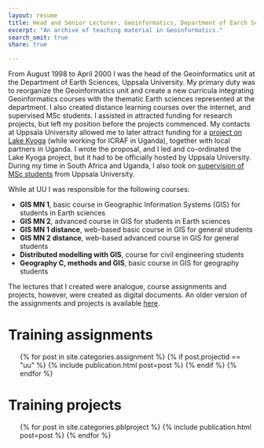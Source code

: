 ```yaml
---
layout: resume
title: Head and Senior Lecturer, Geoinformatics, Department of Earch Sciences, Uppsala University.
excerpt: "An archive of teaching material in Geoinformatics."
search_omit: true
share: true

---
```

From August 1998 to April 2000 I was the head of the Geoinformatics unit at the Department of Earth Sciences, Uppsala University. My primary duty was to reorganize the Geoinformatics unit and create a new curricula integrating Geoinformatics courses with the thematic Earth sciences represented at the department. I also created distance learning courses over the internet, and supervised MSc students. I assisted in attracted funding for research projects, but left my position before the projects commenced. My contacts at Uppsala University allowed me to later attract funding for a [project on Lake Kyoga](../lakekyoga) (while working for ICRAF in Uganda), together with local partners in Uganda. I wrote the proposal, and I led and co-ordinated the Lake Kyoga project, but it had to be officially hosted by Uppsala University. During my time in South Africa and Uganda, I also took on [supervision of MSc students](../supervision) from Uppsala University.

While at UU I was responsible for the following courses:

- __GIS MN 1__, basic course in Geographic Information Systems (GIS) for students in Earth sciences
- __GIS MN 2__, advanced course in GIS for students in Earth sciences
- __GIS MN 1 distance__, web-based basic course in GIS for general students
- __GIS MN 2 distance__, web-based advanced course in GIS for general students
- __Distributed modelling with GIS__, course for civil engineering students
- __Geography C, methods and GIS__, basic course in GIS for geography students

The lectures that I created were analogue, course assignments and projects, however, were created as digital documents. An older version of the assignments and projects is available [here](http://www.karttur.com/private/teaching/index.htm).

<h1 class='foot-description'></h1>
<h1 class='foot-description'>Training assignments</h1>

<ul class="post-list">
{% for post in site.categories.assignment %}
  {% if post.projectid == "uu" %}
    {% include publication.html post=post %}
  {% endif %}
{% endfor %}
</ul>

<h1 class='foot-description'></h1>
<h1 class='foot-description'>Training projects</h1>

<ul class="post-list">
{% for post in site.categories.pblproject %}
  {% include publication.html post=post %}    
{% endfor %}
</ul>
